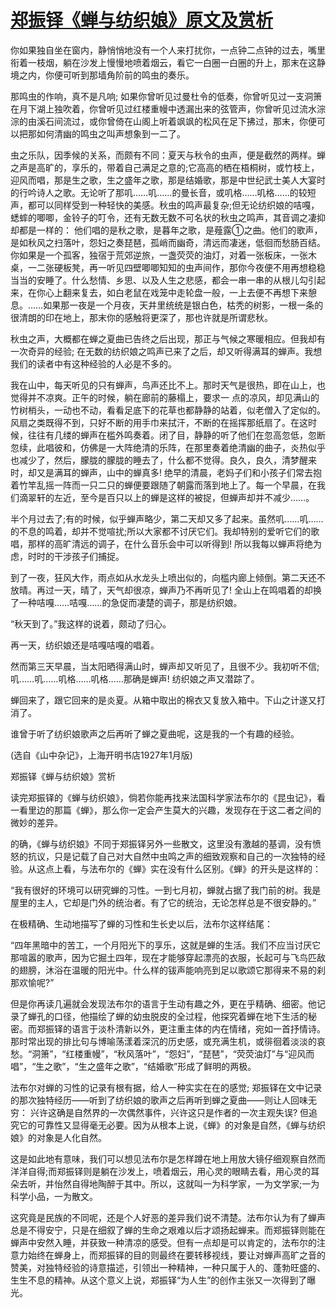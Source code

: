 # [郑振铎《蝉与纺织娘》原文及赏析](https://www.vrrw.net/wx/9215.html)

你如果独自坐在窗内，静悄悄地没有一个人来打扰你，一点钟二点钟的过去，嘴里衔着一枝烟，躺在沙发上慢慢地喷着烟云，看它一白圈一白圈的升上，那末在这静境之内，你便可听到那墙角阶前的鸣虫的奏乐。

那鸣虫的作响，真不是凡响; 如果你曾听见过曼杜令的低奏，你曾听见过一支洞箫在月下湖上独吹着，你曾听见过红楼重幔中透漏出来的弦管声，你曾听见过流水淙淙的由溪石间流过，或你曾倚在山阁上听着飒飒的松风在足下拂过，那末，你便可以把那如何清幽的鸣虫之叫声想象到一二了。

虫之乐队，因季候的关系，而颇有不同：夏天与秋令的虫声，便是截然的两样。蝉之声是高旷的，享乐的，带着自己满足之意的;它高高的栖在梧桐树，或竹枝上，迎风而唱，那是生之歌，生之盛年之歌，那是结婚歌，那是中世纪武士美人大宴时的行吟诗人之歌。无论听了那叽……叽……的曼长音，或叽格……叽格……的较短声，都可以同样受到一种轻快的美感。秋虫的鸣声最复杂;但无论纺织娘的咭嘎，蟋蟀的唧唧，金铃子的叮令，还有无数无数不可名状的秋虫之鸣声，其音调之凄抑却都是一样的： 他们唱的是秋之歌，是暮年之歌，是薤露①之曲。他们的歌声，是如秋风之扫落叶，怨妇之奏琵琶，孤峭而幽奇，清远而凄迷，低徊而愁肠百结。你如果是一个孤客，独宿于荒郊逆旅，一盏荧荧的油灯，对着一张板床，一张木桌，一二张硬板凳，再一听见四壁唧唧知知的虫声间作，那你今夜便不用再想稳稳当当的安睡了。什么愁情、乡思、以及人生之悲感，都会一串一串的从根儿勾引起来，在你心上翻来复去，如白老鼠在戏笼中走轮盘一般，一上去便不再想下来憩息。……如果那一夜是一个月夜，天井里统统是银白色，枯秃的树影，一根一条的很清朗的印在地上，那末你的感触将更深了，那也许就是所谓悲秋。



秋虫之声，大概都在蝉之夏曲已告终之后出现，那正与气候之寒暖相应。但我却有一次奇异的经验; 在无数的纺织娘之鸣声已来了之后，却又听得满耳的蝉声。我想我们的读者中有这种经验的人必是不多的。

我在山中，每天听见的只有蝉声，鸟声还比不上。那时天气是很热，即在山上，也觉得并不凉爽。正午的时候，躺在廊前的藤榻上，要求一 点的凉风，却见满山的竹树梢头，一动也不动，看看足底下的花草也都静静的站着，似老僧入了定似的。风扇之类既得不到，只好不断的用手巾来拭汗，不断的在摇挥那纸扇了。在这时候，往往有几缕的蝉声在槛外鸣奏着。闭了目，静静的听了他们在忽高忽低，忽断忽续，此唱彼和，仿佛是一大阵绝清的乐阵，在那里奏着绝清幽的曲子，炎热似乎也减少了，然后，朦胧的朦胧的睡去了，什么都不觉得。良久，良久，清梦醒来时，却又是满耳的蝉声，山中的蝉真多! 绝早的清晨，老妈子们和小孩子们常去抱着竹竿乱摇一阵而一只二只的蝉便要跟随了朝露而落到地上了。每一个早晨，在我们滴翠轩的左近，至今是百只以上的蝉是这样的被捉，但蝉声却并不减少……。

半个月过去了;有的时候，似乎蝉声略少，第二天却又多了起来。虽然叽……叽……的不息的鸣着，却并不觉喧扰;所以大家都不讨厌它们。我却特别的爱听它们的歌唱，那样的高旷清远的调子，在什么音乐会中可以听得到! 所以我每以蝉声将绝为虑，时时的干涉孩子们捕捉。

到了一夜，狂风大作，雨点如从水龙头上喷出似的，向槛内廊上倾倒。第二天还不放晴。再过一天，晴了，天气却很凉，蝉声乃不再听见了! 全山上在鸣唱着的却换了一种咭嘎……咭嘎……的急促而凄楚的调子，那是纺织娘。

“秋天到了。”我这样的说着，颇动了归心。

再一天，纺织娘还是咭嘎咭嘎的唱着。

然而第三天早晨，当太阳晒得满山时，蝉声却又听见了，且很不少。我初听不信; 叽……叽……叽格……叽格……那确是蝉声! 纺织娘之声又潜踪了。

蝉回来了，跟它回来的是炎夏。从箱中取出的棉衣又复放入箱中。下山之计遂又打消了。

谁曾于听了纺织娘歌声之后再听了蝉之夏曲呢，这是我的一个有趣的经验。

(选自《山中杂记》，上海开明书店1927年1月版)

郑振铎《蝉与纺织娘》赏析

读完郑振铎的《蝉与纺织娘》，倘若你能再找来法国科学家法布尔的《昆虫记》，看一看里边的那篇《蝉》，那么你一定会产生莫大的兴趣，发现存在于这二者之间的微妙的差异。

的确，《蝉与纺织娘》不同于郑振铎另外一些散文，这里没有激越的基调，没有愤怒的抗议，只是记载了自己对大自然中虫鸣之声的细致观察和自己的一次独特的经验。从这点上看，与法布尔的《蝉》实在没有什么区别。《蝉》的开头是这样的：

“我有很好的环境可以研究蝉的习性。一到七月初，蝉就占据了我门前的树。我是屋里的主人，它却是门外的统治者。有了它的统治，无论怎样总是不很安静的。”

在极精确、生动地描写了蝉的习性和生长史以后，法布尔这样结尾：

“四年黑暗中的苦工，一个月阳光下的享乐，这就是蝉的生活。我们不应当讨厌它那喧嚣的歌声，因为它掘土四年，现在才能够穿起漂亮的衣服，长起可与飞鸟匹敌的翅膀，沐浴在温暖的阳光中。什么样的钹声能响亮到足以歌颂它那得来不易的刹那欢愉呢?”

但是你再读几遍就会发现法布尔的语言于生动有趣之外，更在乎精确、细密。他记录了蝉孔的口径，他描绘了蝉的幼虫脱皮的全过程，他探究着蝉在地下生活的秘密。而郑振铎的语言于淡朴清新以外，更注重主体的内在情绪，宛如一首抒情诗。那时常出现的排比句与博喻荡漾着深沉的历史感，或充满生机，或徘徊着淡淡的哀愁。“洞箫”，“红楼重幔”，“秋风落叶”，“怨妇”，“琵琶”，“荧荧油灯”与“迎风而唱”，“生之歌”，“生之盛年之歌”，“结婚歌”形成了鲜明的两极。

法布尔对蝉的习性的记录有根有据，给人一种实实在在的感觉; 郑振铎在文中记录的那次独特经历——听到了纺织娘的歌声之后再听到蝉之夏曲——则让人回味无穷： 兴许这确是自然界的一次偶然事件，兴许这只是作者的一次主观失误? 但追究它的可靠性又显得毫无必要。因为从根本上说，《蝉》的对象是自然，《蝉与纺织娘》的对象是人化自然。

这是如此地有意味，我们可以想见法布尔是怎样蹲在地上用放大镜仔细观察自然而洋洋自得;而郑振铎则是躺在沙发上，喷着烟云，用心灵的眼睛去看，用心灵的耳朵去听，并怡然自得地陶醉于其中。所以，这就叫一为科学家，一为文学家;一为科学小品，一为散文。

这究竟是民族的不同呢，还是个人好恶的差异我们说不清楚。法布尔认为有了蝉声总是不得安宁，只是在细叙了蝉的生命之艰难以后才颂扬起蝉来。而郑振铎则能在蝉声中安然入睡，并获致一种清凉的感受。但有一点却是可以肯定的，法布尔的注意力始终在蝉身上，而郑振铎的目的则最终在要转移视线，要让对蝉声高旷之音的赞美，对独特经验的诗意描述，引领出一种精神，一种只属于人的、蓬勃旺盛的、生生不息的精神。从这个意义上说，郑振铎“为人生”的创作主张又一次得到了曝光。

